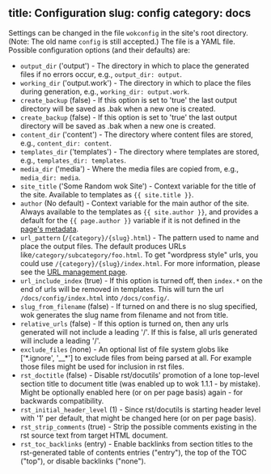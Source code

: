 title: Configuration
slug: config
category: docs
---
Settings can be changed in the file `wokconfig` in the site's root directory.
(Note: The old name `config` is still accepted.)
The file is a YAML file. Possible configuration options (and their defaults)
are:

- `output_dir` ('output') - The directory in which to place the generated
  files if no errors occur, e.g., `output_dir: output`.
- `working_dir` ('output.work') - The directory in which to place the files
  during generation, e.g., `working_dir: output.work`.
- `create_backup` (false) - If this option is set to 'true' the last output
  directory will be saved as .bak when a new one is created.
- `create_backup` (false) - If this option is set to 'true' the last output
  directory will be saved as .bak when a new one is created.
- `content_dir` ('content') - The directory where content files are stored,
  e.g., `content_dir: content`.
- `templates_dir` ('templates') - The directory where templates are stored,
  e.g., `templates_dir: templates`.
- `media_dir` ('media') - Where the media files are copied from, e.g.,
  `media_dir: media`.
- `site_title` ('Some Random wok Site') - Context variable for the title of the
  site. Available to templates as `{{ site.title }}`.
- `author` (No default) - Context variable for the main author of the site.
  Always available to the templates as `{{ site.author }}`, and provides a
  default for the `{{ page.author }}` variable if it is not defined in the
  [page's metadata][content].
- `url_pattern` (`/{category}/{slug}.html`) - The pattern used to name and
  place the output files. The default produces URLs
  like`/category/subcategory/foo.html`. To get "wordpress style" urls, you
  could use `/{category}/{slug}/index.html`. For more information, please see
  the [URL management page][URLs].
- `url_include_index` (true) - If this option is turned off, then `index.*` on
  the end of urls will be removed in templates. This will turn the url
  `/docs/config/index.html` into `/docs/config/`.
- `slug_from_filename` (false) - If turned on and there is no slug specified,
   wok generates the slug name from filename and not from title.
- `relative_urls` (false) - If this option is turned on, then any urls
  generated will not include a leading '/'. If this is false, all urls
  generated will include a leading '/'.
- `exclude_files` (none) - An optional list of file system globs like
  ['\*.ignore', '__\*'] to exclude files from being parsed at all.
  For example those files might be used for inclusion in rst files.
- `rst_doctitle` (false) - Disable rst/docutils' promotion of a lone top-level
  section title to document title (was enabled up to wok 1.1.1 - by mistake).
  Might be optionally enabled here (or on per page basis) again - for backwards
  compatibility.
- `rst_initial_header_level` (1) - Since rst/docutils is starting header level
  with '1' per default, that might be changed here (or on per page basis).
- `rst_strip_comments` (true) - Strip the possible comments existing in the
  rst source text from target HTML document.
- `rst_toc_backlinks` (entry) - Enable backlinks from section titles to
  the rst-generated table of contents entries ("entry"),
  the top of the TOC ("top"), or disable backlinks ("none").

[content]: /docs/content/
[URLs]: /docs/urls/
